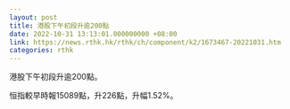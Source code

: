 ```yaml
---
layout: post
title: 港股下午初段升逾200點
date: 2022-10-31 13:13:01.000000000 +08:00
link: https://news.rthk.hk/rthk/ch/component/k2/1673467-20221031.htm
categories: rthk
---
```


港股下午初段升逾200點。

恒指較早時報15089點，升226點，升幅1.52%。
